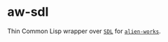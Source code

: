 # aw-sdl

Thin Common Lisp wrapper over [`SDL`](https://libsdl.org/) for [`alien-works`](https://github.com/borodust/alien-works).
